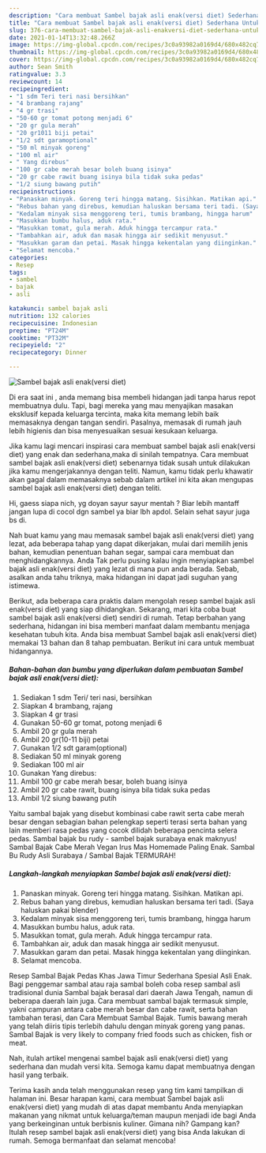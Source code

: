 ```yaml
---
description: "Cara membuat Sambel bajak asli enak(versi diet) Sederhana Untuk Jualan"
title: "Cara membuat Sambel bajak asli enak(versi diet) Sederhana Untuk Jualan"
slug: 376-cara-membuat-sambel-bajak-asli-enakversi-diet-sederhana-untuk-jualan
date: 2021-01-14T13:32:48.266Z
image: https://img-global.cpcdn.com/recipes/3c0a93982a0169d4/680x482cq70/sambel-bajak-asli-enakversi-diet-foto-resep-utama.jpg
thumbnail: https://img-global.cpcdn.com/recipes/3c0a93982a0169d4/680x482cq70/sambel-bajak-asli-enakversi-diet-foto-resep-utama.jpg
cover: https://img-global.cpcdn.com/recipes/3c0a93982a0169d4/680x482cq70/sambel-bajak-asli-enakversi-diet-foto-resep-utama.jpg
author: Sean Smith
ratingvalue: 3.3
reviewcount: 14
recipeingredient:
- "1 sdm Teri teri nasi bersihkan"
- "4 brambang rajang"
- "4 gr trasi"
- "50-60 gr tomat potong menjadi 6"
- "20 gr gula merah"
- "20 gr1011 biji petai"
- "1/2 sdt garamoptional"
- "50 ml minyak goreng"
- "100 ml air"
- " Yang direbus"
- "100 gr cabe merah besar boleh buang isinya"
- "20 gr cabe rawit buang isinya bila tidak suka pedas"
- "1/2 siung bawang putih"
recipeinstructions:
- "Panaskan minyak. Goreng teri hingga matang. Sisihkan. Matikan api."
- "Rebus bahan yang direbus, kemudian haluskan bersama teri tadi. (Saya haluskan pakai blender)"
- "Kedalam minyak sisa menggoreng teri, tumis brambang, hingga harum"
- "Masukkan bumbu halus, aduk rata."
- "Masukkan tomat, gula merah. Aduk hingga tercampur rata."
- "Tambahkan air, aduk dan masak hingga air sedikit menyusut."
- "Masukkan garam dan petai. Masak hingga kekentalan yang diinginkan."
- "Selamat mencoba."
categories:
- Resep
tags:
- sambel
- bajak
- asli

katakunci: sambel bajak asli 
nutrition: 132 calories
recipecuisine: Indonesian
preptime: "PT24M"
cooktime: "PT32M"
recipeyield: "2"
recipecategory: Dinner

---
```



![Sambel bajak asli enak(versi diet)](https://img-global.cpcdn.com/recipes/3c0a93982a0169d4/680x482cq70/sambel-bajak-asli-enakversi-diet-foto-resep-utama.jpg)

Di era  saat ini , anda memang bisa membeli hidangan jadi tanpa harus repot membuatnya dulu. Tapi, bagi mereka yang mau menyajikan masakan eksklusif kepada keluarga tercinta, maka kita memang lebih baik memasaknya dengan tangan sendiri. Pasalnya, memasak di rumah jauh lebih higienis dan bisa menyesuaikan sesuai kesukaan keluarga.

Jika kamu lagi mencari inspirasi cara membuat sambel bajak asli enak(versi diet) yang enak dan sederhana,maka di sinilah tempatnya. Cara membuat sambel bajak asli enak(versi diet)  sebenarnya tidak susah untuk dilakukan jika kamu mengerjakannya dengan teliti. Namun, kamu tidak perlu khawatir akan gagal dalam memasaknya 
sebab dalam artikel ini kita akan mengupas sambel bajak asli enak(versi diet) dengan teliti.  

Hi, gaess siapa nich, yg doyan sayur sayur mentah ? Biar lebih mantaff jangan lupa di cocol dgn sambel ya biar lbh apdol. Selain sehat sayur juga bs di.

Nah buat kamu yang mau memasak sambel bajak asli enak(versi diet) yang lezat, ada beberapa tahap yang dapat dikerjakan, mulai dari memilih jenis bahan, kemudian penentuan bahan segar, sampai cara membuat dan menghidangkannya. Anda Tak perlu pusing kalau ingin menyiapkan sambel bajak asli enak(versi diet) yang lezat di mana pun anda berada. Sebab, asalkan anda  tahu triknya, maka hidangan ini dapat jadi suguhan yang istimewa.

Berikut, ada beberapa cara praktis  dalam mengolah resep sambel bajak asli enak(versi diet) yang siap dihidangkan. Sekarang, mari kita coba buat sambel bajak asli enak(versi diet) sendiri di rumah. Tetap berbahan yang sederhana, hidangan ini bisa memberi manfaat dalam membantu menjaga kesehatan tubuh kita. Anda bisa membuat Sambel bajak asli enak(versi diet) memakai 13 bahan dan 8 tahap pembuatan. Berikut ini cara untuk membuat hidangannya.

<!--inarticleads1-->

##### Bahan-bahan dan bumbu yang diperlukan dalam pembuatan Sambel bajak asli enak(versi diet):

1. Sediakan 1 sdm Teri/ teri nasi, bersihkan
1. Siapkan 4 brambang, rajang
1. Siapkan 4 gr trasi
1. Gunakan 50-60 gr tomat, potong menjadi 6
1. Ambil 20 gr gula merah
1. Ambil 20 gr(10-11 biji) petai
1. Gunakan 1/2 sdt garam(optional)
1. Sediakan 50 ml minyak goreng
1. Sediakan 100 ml air
1. Gunakan  Yang direbus:
1. Ambil 100 gr cabe merah besar, boleh buang isinya
1. Ambil 20 gr cabe rawit, buang isinya bila tidak suka pedas
1. Ambil 1/2 siung bawang putih


Yaitu sambal bajak yang disebut kombinasi cabe rawit serta cabe merah besar dengan sebagian bahan pelengkap seperti terasi serta bahan yang lain memberi rasa pedas yang cocok dilidah beberapa pencinta selera pedas. Sambal bajak bu rudy - sambel bajak surabaya enak maknyus! Sambal Bajak Cabe Merah Vegan Irus Mas Homemade Paling Enak. Sambal Bu Rudy Asli Surabaya / Sambal Bajak TERMURAH! 

<!--inarticleads2-->

##### Langkah-langkah menyiapkan Sambel bajak asli enak(versi diet):

1. Panaskan minyak. Goreng teri hingga matang. Sisihkan. Matikan api.
1. Rebus bahan yang direbus, kemudian haluskan bersama teri tadi. (Saya haluskan pakai blender)
1. Kedalam minyak sisa menggoreng teri, tumis brambang, hingga harum
1. Masukkan bumbu halus, aduk rata.
1. Masukkan tomat, gula merah. Aduk hingga tercampur rata.
1. Tambahkan air, aduk dan masak hingga air sedikit menyusut.
1. Masukkan garam dan petai. Masak hingga kekentalan yang diinginkan.
1. Selamat mencoba.


Resep Sambal Bajak Pedas Khas Jawa Timur Sederhana Spesial Asli Enak. Bagi penggemar sambal atau raja sambal boleh coba resep sambal asli tradisional dunia Sambal bajak berasal dari daerah Jawa Tengah, namun di beberapa daerah lain juga. Cara membuat sambal bajak termasuk simple, yakni campuran antara cabe merah besar dan cabe rawit, serta bahan tambahan terasi, dan Cara Membuat Sambal Bajak. Tumis bawang merah yang telah diiris tipis terlebih dahulu dengan minyak goreng yang panas. Sambal Bajak is very likely to company fried foods such as chicken, fish or meat. 

Nah, itulah artikel mengenai  sambel bajak asli enak(versi diet)  yang sederhana dan mudah versi kita. Semoga kamu dapat membuatnya dengan hasil yang terbaik. 

Terima kasih anda telah menggunakan resep yang tim kami tampilkan di halaman ini. Besar harapan kami, cara membuat  Sambel bajak asli enak(versi diet) yang mudah di atas dapat membantu Anda menyiapkan makanan yang nikmat untuk keluarga/teman maupun menjadi ide bagi Anda yang berkeinginan untuk berbisnis kuliner. Gimana nih? Gampang kan? Itulah resep sambel bajak asli enak(versi diet) yang bisa Anda lakukan di rumah. Semoga bermanfaat dan selamat mencoba!

